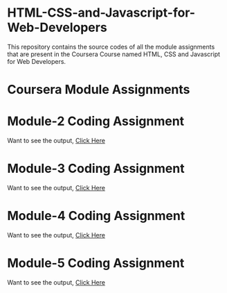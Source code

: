 # HTML-CSS-and-Javascript-for-Web-Developers

This repository contains the source codes of all the module assignments that are present in the Coursera Course named HTML, CSS and Javascript for Web Developers.



# Coursera Module Assignments

# Module-2 Coding Assignment

Want to see the output, [Click Here](https://Aayush2307.github.io/HTML-CSS-and-Javascript-for-Web-Developers/Module-2/index.html)

# Module-3 Coding Assignment

Want to see the output, [Click Here](https://Aayush2307.github.io/HTML-CSS-and-Javascript-for-Web-Developers/Module-3/index.html)

# Module-4 Coding Assignment

Want to see the output, [Click Here](https://Aayush2307.github.io/HTML-CSS-and-Javascript-for-Web-Developers/Module-4/index.html)

# Module-5 Coding Assignment

Want to see the output, [Click Here](https://Aayush2307.github.io/HTML-CSS-and-Javascript-for-Web-Developers/Module-5/index.html)
